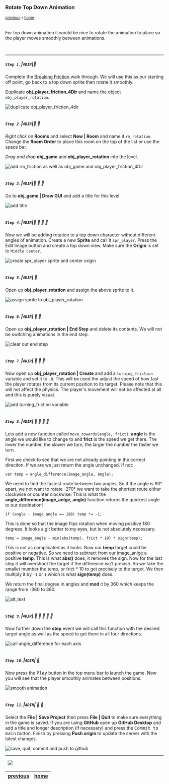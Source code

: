 <img src="https://via.placeholder.com/1000x4/45D7CA/45D7CA" alt="drawing" height="4px"/>

### Rotate Top Down Animation

<sub>[previous](../friction/README.md#user-content-breaking-friction) • [home](../README.md#user-content-gms2-move-in-4-directions)</sub>

<img src="https://via.placeholder.com/1000x4/45D7CA/45D7CA" alt="drawing" height="4px"/>

For top down animation it would be nice to rotate the animation to place so the player moves smoothly between animations.

<br>

---


##### `Step 1.`\|`4DIR`|:small_blue_diamond:

Complete the [Breaking Friction](friction/README.md#user-content-breaking-friction) walk through.  We will use this as our starting off point, go back to a top down sprite then rotate it smoothly. 

Duplicate **obj_player_friction_4Dir** and name the object `obj_player_rotation`.

![duplicate obj_player_friction_4dir](images/dupeFriction.png)

<img src="https://via.placeholder.com/500x2/45D7CA/45D7CA" alt="drawing" height="2px" alt = ""/>

##### `Step 2.`\|`4DIR`|:small_blue_diamond: :small_blue_diamond: 

*Right click* on **Rooms** and select **New | Room** and name it `rm_rotation`. Change the **Room Order** to place this room on the top of the list or use the space bar.

*Drag and drop* **obj_game** and **obj_player_rotation** into the level.

![add rm_friction as well as obj_game and obj_player_friction_4Dir](images/roomFriction.png)

<img src="https://via.placeholder.com/500x2/45D7CA/45D7CA" alt="drawing" height="2px" alt = ""/>

##### `Step 3.`\|`4DIR`|:small_blue_diamond: :small_blue_diamond: :small_blue_diamond:

Go to **obj_game | Draw GUI** and add a title for this level.

![add title](images/addTitles.png)

<img src="https://via.placeholder.com/500x2/45D7CA/45D7CA" alt="drawing" height="2px" alt = ""/>

##### `Step 4.`\|`4DIR`|:small_blue_diamond: :small_blue_diamond: :small_blue_diamond: :small_blue_diamond:

Now we will be adding rotation to a top down character without different angles of animation.  Create a new **Sprite** and call it `spr_player`.  Press the <kbdd>Edit Image</kbd> button and create a top down view.  Make sure the **Origin** is set to `Middle Center`.

![create spr_player sprite and center origin](images/sprPlayer.png)

<img src="https://via.placeholder.com/500x2/45D7CA/45D7CA" alt="drawing" height="2px" alt = ""/>

##### `Step 5.`\|`4DIR`| :small_orange_diamond:

Open up **obj_player_rotation** and assign the above sprite to it.

![assign sprite to obj_player_rotation](images/assignSprite.png)

<img src="https://via.placeholder.com/500x2/45D7CA/45D7CA" alt="drawing" height="2px" alt = ""/>

##### `Step 6.`\|`4DIR`| :small_orange_diamond: :small_blue_diamond:

Open up **obj_player_rotation | End Step** and delete its contents.  We will not be switching animations in the end step.

![clear out end step](images/clearOutEndStep.png)

<img src="https://via.placeholder.com/500x2/45D7CA/45D7CA" alt="drawing" height="2px" alt = ""/>

##### `Step 7.`\|`4DIR`| :small_orange_diamond: :small_blue_diamond: :small_blue_diamond:

Now open up **obj_player_rotation | Create** and add a `turning_friction` variable and set it to `.8`.  This will be used the adjust the speed of how fast the player rotates from its current position to its target.  Please note that this will not affect the physics.  The player's movement will not be affected at all and this is purely visual.

![add turning_friction variable](images/turningFriction.png)

<img src="https://via.placeholder.com/500x2/45D7CA/45D7CA" alt="drawing" height="2px" alt = ""/>

##### `Step 8.`\|`4DIR`| :small_orange_diamond: :small_blue_diamond: :small_blue_diamond: :small_blue_diamond:

Lets add a new function called `move_towards(angle, frict)`.  **angle** is the angle we would like to change to and **frict** is the speed we get there.  The lower the number, the slower we turn, the larger the number the faster we turn.

First we check to see that we are not already pointing in the correct direciton.  If we are we just return the angle unchanged.  If not:

```
var temp = angle_difference(image_angle, angle);
```

We need to find the fastest route between two angles,  So if the angle is 90° apart, we not want to rotate -270° we want to take the shortest route either clockwise or counter clockwise.  This is what the **angle_difference(image_anlge, angle)** function returns the quickest angle to our destination!

```
if (angle - image_angle == 180) temp *= -1;
```
This is done so that the image flips rotation when moving positive 180 degrees.  It looks a git better to my eyes, but is not absolutely necessary.

```
temp = image_angle - min(abs(temp), frict * 10) * sign(temp);
```

This is not as complicated as it looks.  Now our **temp** target could be positive or negative.  So we need to subtract from our image_anlge a positive **temp**.  This is what **abs()** does, it removes the sign.  Now for the last step it will overshoot the target if the difference isn't precise.  So we take the smallet mumber the temp, or frict * 10 to get precisely to the target.  We then multiply it by `-1` or `1` which is what **sign(temp)** does.

We return the final degree in angles and **mod** it by 360 which keeps the range from -360 to 360.

![alt_text](images/addFunction.png)

<img src="https://via.placeholder.com/500x2/45D7CA/45D7CA" alt="drawing" height="2px" alt = ""/>

##### `Step 9.`\|`4DIR`| :small_orange_diamond: :small_blue_diamond: :small_blue_diamond: :small_blue_diamond: :small_blue_diamond:

Now further down the **step** event we will call this function with the desired target angle as well as the speed to get there in all four directions.

![call angle_difference for each axis](images/moveTowardsCall.png)

<img src="https://via.placeholder.com/500x2/45D7CA/45D7CA" alt="drawing" height="2px" alt = ""/>

##### `Step 10.`\|`4DIR`| :large_blue_diamond:

Now *press* the <kbd>Play</kbd> button in the top menu bar to launch the game. Now you will see that the player smoothly animates between positions.

![smooth animation](images/rotatingPlayer.gif)

<img src="https://via.placeholder.com/500x2/45D7CA/45D7CA" alt="drawing" height="2px" alt = ""/>

##### `Step 11.`\|`4DIR`| :large_blue_diamond: :small_blue_diamond: 

Select the **File | Save Project** then press **File | Quit** to make sure everything in the game is saved. If you are using **GitHub** open up **GitHub Desktop** and add a title and longer description (if necessary) and press the <kbd>Commit to main</kbd> button. Finish by pressing **Push origin** to update the server with the latest changes.

![save, quit, commit and push to github](images/GitHub.png)

___


<img src="https://via.placeholder.com/1000x4/dba81a/dba81a" alt="drawing" height="4px" alt = ""/>

<img src="https://via.placeholder.com/1000x100/45D7CA/000000/?text=The End!">

<img src="https://via.placeholder.com/1000x4/dba81a/dba81a" alt="drawing" height="4px" alt = ""/>

| [previous](../friction/README.md#user-content-breaking-friction)| [home](../README.md#user-content-gms2-move-in-4-directions) |
|---|---|
